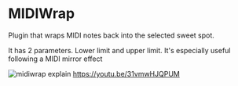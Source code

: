 # MIDIWrap
Plugin that wraps MIDI notes back into the selected sweet spot.

It has 2 parameters. Lower limit and upper limit.
It's especially useful following a MIDI mirror effect

![midiwrap explain](https://github.com/Mrugalla/MIDIWrap/assets/54960398/348dd12c-3e69-4286-a359-7aa544df214d)
https://youtu.be/31vmwHJQPUM
